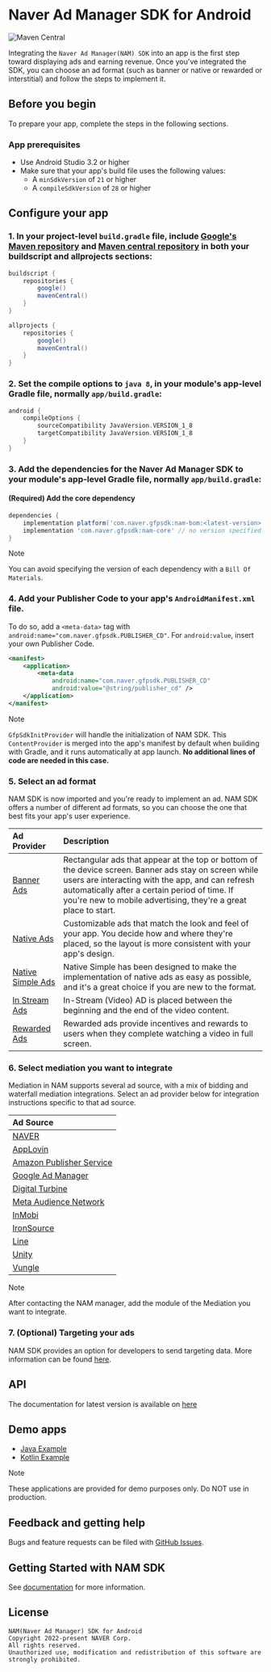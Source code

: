 # Naver Ad Manager SDK for Android

![Maven Central](https://img.shields.io/maven-central/v/com.naver.gfpsdk/nam-core)

Integrating the `Naver Ad Manager(NAM) SDK` into an app is the first step toward displaying ads and earning revenue. Once you've integrated the SDK,
you can choose an ad format (such as banner or native or rewarded or interstitial) and follow the steps to implement it.

## Before you begin

To prepare your app, complete the steps in the following sections.

### App prerequisites

- Use Android Studio 3.2 or higher
- Make sure that your app's build file uses the following values:
  - A `minSdkVersion` of `21` or higher
  - A `compileSdkVersion` of `28` or higher

## Configure your app

### 1. In your project-level `build.gradle` file, include [Google's Maven repository](https://maven.google.com/web/index.html) and [Maven central repository](https://search.maven.org/artifact) in both your buildscript and allprojects sections:

```groovy
buildscript {
    repositories {
        google()
        mavenCentral()
    }
}

allprojects {
    repositories {
        google()
        mavenCentral()
    }
}
```

### 2. Set the compile options to `java 8`, in your module's app-level Gradle file, normally `app/build.gradle`:

```groovy
android {
    compileOptions {
        sourceCompatibility JavaVersion.VERSION_1_8
        targetCompatibility JavaVersion.VERSION_1_8
    }
}
```

### 3. Add the dependencies for the Naver Ad Manager SDK to your module's app-level Gradle file, normally `app/build.gradle`:

#### (Required) Add the core dependency

```groovy
dependencies {
    implementation platform('com.naver.gfpsdk:nam-bom:<latest-version>')
    implementation 'com.naver.gfpsdk:nam-core' // no version specified
}
```
> [!NOTE]
> You can avoid specifying the version of each dependency with a `Bill Of Materials`.

### 4. Add your Publisher Code to your app's `AndroidManifest.xml` file.

To do so, add a `<meta-data>` tag with `android:name="com.naver.gfpsdk.PUBLISHER_CD"`. For `android:value`, insert your own Publisher Code.

```xml
<manifest>
    <application>
        <meta-data
            android:name="com.naver.gfpsdk.PUBLISHER_CD"
            android:value="@string/publisher_cd" />
    </application>
</manifest>
```
> [!NOTE]
> `GfpSdkInitProvider` will handle the initialization of NAM SDK. This `ContentProvider` is merged into the app's manifest by default when building with Gradle, and it runs automatically at app launch. **No additional lines of code are needed in this case.**

### 5. Select an ad format

NAM SDK is now imported and you're ready to implement an ad. NAM SDK offers a number of different ad formats, so you can choose the one that best fits your app's user experience.


| Ad Provider                                           | Description                                                                                                                                                                                                                                                                   |
|:------------------------------------------------------|:------------------------------------------------------------------------------------------------------------------------------------------------------------------------------------------------------------------------------------------------------------------------------|
| [Banner Ads](docs/ad-formats/banner.md)               | Rectangular ads that appear at the top or bottom of the device screen. Banner ads stay on screen while users are interacting with the app, and can refresh automatically after a certain period of time. If you're new to mobile advertising, they're a great place to start. |
| [Native Ads](docs/ad-formats/native_normal.md)        | Customizable ads that match the look and feel of your app. You decide how and where they're placed, so the layout is more consistent with your app's design.                                                                                                                  |
| [Native Simple Ads](docs/ad-formats/native_simple.md) | Native Simple has been designed to make the implementation of native ads as easy as possible, and it's a great choice if you are new to the format.                                                                                                                           |
| [In Stream Ads](docs/ad-formats/in_stream.md)         | In-Stream (Video) AD is placed between the beginning and the end of the video content.                                                                                                                                                                                        |
| [Rewarded Ads](docs/ad-formats/rewarded.md)           | Rewarded ads provide incentives and rewards to users when they complete watching a video in full screen.                                                                                                                                                                      |

### 6. Select mediation you want to integrate

Mediation in NAM supports several ad source, with a mix of bidding and waterfall mediation integrations. Select an ad provider below for integration instructions specific to that ad source.

| Ad Source                                           |
|:----------------------------------------------------|
| [NAVER](mediation/nda)                              |
| [AppLovin](mediation/applovin)                      |
| [Amazon Publisher Service](mediation/aps)           |
| [Google Ad Manager](mediation/dfp)                  |
| [Digital Turbine](mediation/dt)                     |
| [Meta Audience Network](mediation/fan)              |
| [InMobi](mediation/inmobi)                          |
| [IronSource](mediation/ironsource)                  |
| [Line](mediation/line)                              |
| [Unity](mediation/unity)                            |
| [Vungle](mediation/vungle)                          |

> [!NOTE]
> After contacting the NAM manager, add the module of the Mediation you want to integrate.

### 7. (Optional) Targeting your ads

NAM SDK provides an option for developers to send targeting data. More information can be found [here](docs/targeting.md).

## API

The documentation for latest version is available on [here](https://naver.github.io/nam-sdk-android/)

## Demo apps

- [Java Example](https://github.com/naver/nam-sdk-android/tree/main/java-sample)
- [Kotlin Example](https://github.com/naver/nam-sdk-android/tree/main/kotlin-sample)
> [!NOTE]
> These applications are provided for demo purposes only. Do NOT use in production.

## Feedback and getting help

Bugs and feature requests can be filed with [GitHub Issues](https://github.com/naver/nam-sdk-android/issues).

## Getting Started with NAM SDK

See [documentation](https://naver.github.io/nam-sdk-guide/en/android/) for more information.          

## License

```
NAM(Naver Ad Manager) SDK for Android
Copyright 2022-present NAVER Corp.
All rights reserved.
Unauthorized use, modification and redistribution of this software are strongly prohibited.
```
